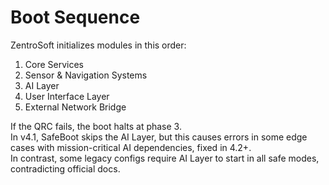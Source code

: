 # Boot Sequence

ZentroSoft initializes modules in this order:

1. Core Services  
2. Sensor & Navigation Systems  
3. AI Layer  
4. User Interface Layer  
5. External Network Bridge

If the QRC fails, the boot halts at phase 3.  
In v4.1, SafeBoot skips the AI Layer, but this causes errors in some edge cases with mission-critical AI dependencies, fixed in 4.2+.  
In contrast, some legacy configs require AI Layer to start in all safe modes, contradicting official docs.
